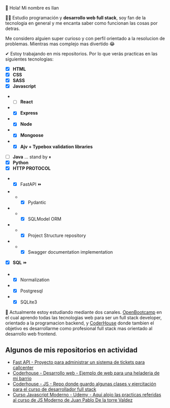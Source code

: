 👋 Hola! Mi nombre es Ilan

👨‍🎓 Estudio programación y **desarrollo web full stack**, soy fan de la tecnologia en general y me encanta saber como funcionan las cosas por detras.

Me considero alguien super curioso y con perfil orientado a la resolucion de problemas. Mientras mas complejo mas divertido 😂

✔ Estoy trabajando en mis repositorios. Por lo que verás practicas en las siguientes tecnologias: 
  - [x] **HTML**
  - [x] **CSS**
  - [x] **SASS**
  - [x] **Javascript**
  - - [ ] **React**
  - - [x] **Express**
  - - [x] **Node**
  - - [x] **Mongoose**
  - - [x] **Ajv + Typebox validation libraries**
  - [ ] **Java** ... stand by ⏸
  - [x] **Python**
  - [x] **HTTP PROTOCOL**
  - - [x] FastAPI ⏩
  - - - [x] Pydantic
  - - - [x] SQLModel ORM
  - - - [x] Project Structure repository
  - - - [x] Swagger documentation implementation
  - [x] **SQL** ⏩
  - - [x] Normalization
  - - [x] Postgresql
  - - [x] SQLite3
  
🎒 Actualmente estoy estudiando mediante dos canales. [OpenBootcamp](https://open-bootcamp.com/) en el cual aprendo todas las tecnologias web para ser un full stack developer, orientado a la programacion backend, y [CoderHouse](https://www.coderhouse.com/) donde tambien el objetivo es desarrollarme como profesional full stack mas orientado al desarrollo web frontend.

## Algunos de mis repositorios en actividad
- [Fast API - Proyecto para administrar un sistema de tickets para callcenter](https://github.com/ifritzler/fastapi-ticketapp)
- [Coderhouse - Desarrollo web - Ejemplo de web para una heladeria de mi barrio](https://github.com/ifritzler/coder-dw-ibiza)
- [Coderhouse - JS - Repo donde guardo algunas clases y ejercitación para el curso de desarrollador full stack](https://github.com/ifritzler/coderhouse-js-clases)
- [Curso Javascript Moderno - Udemy - Aqui alojo las practicas referidas al curso de JS Moderno de Juan Pablo De la torre Valdez](https://github.com/ifritzler/udemy-js-moderno)


<!---
ifritzler/ifritzler is a ✨ special ✨ repository because its `README.md` (this file) appears on your GitHub profile.
You can click the Preview link to take a look at your changes.
--->
